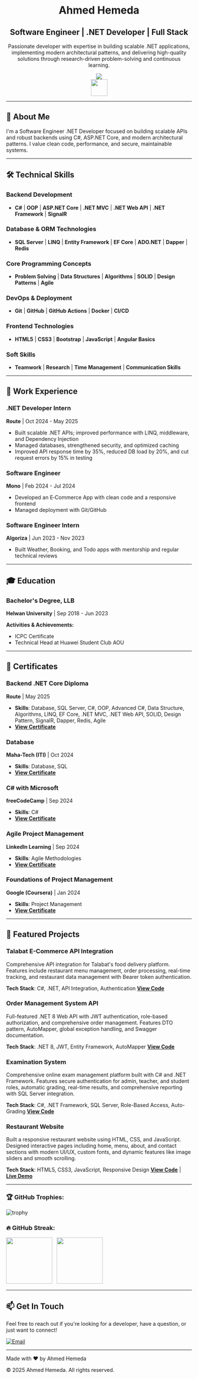 <div align="center">  
  <h1>Ahmed Hemeda</h1>
  <h2>Software Engineer | .NET Developer | Full Stack</h2>
  
  <p>Passionate developer with expertise in building scalable .NET applications, implementing modern architectural patterns, and delivering high-quality solutions through research-driven problem-solving and continuous learning.</p>
  
  <div align="center">
    <a href="mailto:7hemeda@gmail.com">
      <img src="https://img.shields.io/badge/Gmail-D14836?style=for-the-badge&logo=gmail&logoColor=white">
    </a>
  </div>
    <a href="https://www.linkedin.com/in/a-hemeda"> <!-- LinkedIn Profile -->
      <img src="https://raw.githubusercontent.com/rahuldkjain/github-profile-readme-generator/master/src/images/icons/Social/linked-in-alt.svg" height="45"/>
    </a>
  </div>
</div>

--------------------------------------------------

## 🚀 About Me

I'm a Software Engineer .NET Developer focused on building scalable APIs and robust backends using C#, ASP.NET Core, and modern architectural patterns. I value clean code, performance, and secure, maintainable systems.

--------------------------------------------------

## 🛠️ Technical Skills

### Backend Development
- **C#** | **OOP** | **ASP.NET Core** | **.NET MVC** | **.NET Web API** | **.NET Framework** | **SignalR**

### Database & ORM Technologies
- **SQL Server** | **LINQ** | **Entity Framework** | **EF Core** | **ADO.NET** | **Dapper** | **Redis**

### Core Programming Concepts
- **Problem Solving** | **Data Structures** | **Algorithms** | **SOLID** | **Design Patterns** | **Agile**

### DevOps & Deployment
- **Git** | **GitHub** | **GitHub Actions** | **Docker** | **CI/CD**

### Frontend Technologies
- **HTML5** | **CSS3** | **Bootstrap** | **JavaScript** | **Angular Basics**

### Soft Skills
- **Teamwork** | **Research** | **Time Management** | **Communication Skills**

--------------------------------------------------

## 💼 Work Experience

### .NET Developer Intern
**Route** | Oct 2024 - May 2025
- Built scalable .NET APIs; improved performance with LINQ, middleware, and Dependency Injection
- Managed databases, strengthened security, and optimized caching
- Improved API response time by 35%, reduced DB load by 20%, and cut request errors by 15% in testing

### Software Engineer
**Mono** | Feb 2024 - Jul 2024
- Developed an E‑Commerce App with clean code and a responsive frontend
- Managed deployment with Git/GitHub

### Software Engineer Intern
**Algoriza** | Jun 2023 - Nov 2023
- Built Weather, Booking, and Todo apps with mentorship and regular technical reviews

--------------------------------------------------

## 🎓 Education

### Bachelor's Degree, LLB
**Helwan University** | Sep 2018 - Jun 2023

**Activities & Achievements:**
- ICPC Certificate
- Technical Head at Huawei Student Club AOU

--------------------------------------------------

## 🏅 Certificates

### Backend .NET Core Diploma
**Route** | May 2025
- **Skills**: Database, SQL Server, C#, OOP, Advanced C#, Data Structure, Algorithms, LINQ, EF Core, .NET MVC, .NET Web API, SOLID, Design Pattern, SignalR, Dapper, Redis, Agile
- **[View Certificate](https://drive.google.com/file/d/1QxexUigIy7CT6yVzr_Rb2GiG4EHD1YpT/view?usp=sharing)**

### Database
**Maha-Tech (ITI)** | Oct 2024
- **Skills**: Database, SQL
- **[View Certificate](https://drive.google.com/file/d/1hSVMNE5G2POTEbrzaa-q9jRXCwNZpZaF/view?usp=sharing)**

### C# with Microsoft
**freeCodeCamp** | Sep 2024
- **Skills**: C#
- **[View Certificate](https://www.freecodecamp.org/certification/fcca3b32b19-3fc7-461c-a5b6-3209a0a5be51/foundational-c-sharp-with-microsoft)**

### Agile Project Management
**LinkedIn Learning** | Sep 2024
- **Skills**: Agile Methodologies
- **[View Certificate](https://www.linkedin.com/learning/certificates/f746213a42a37614e30c62819263645815df4b038dd10cbf026344fa7acf5d3d?trk=share_certificate)**

### Foundations of Project Management
**Google (Coursera)** | Jan 2024
- **Skills**: Project Management
- **[View Certificate](https://www.coursera.org/account/accomplishments/verify/EVA33U556NB3)**

--------------------------------------------------

## 🚀 Featured Projects

### Talabat E-Commerce API Integration
Comprehensive API integration for Talabat's food delivery platform. Features include restaurant menu management, order processing, real-time tracking, and restaurant data management with Bearer token authentication.

**Tech Stack**: C#, .NET, API Integration, Authentication
**[View Code](https://github.com/A-Hemeda/Talabat-E-Commerce)**

### Order Management System API
Full-featured .NET 8 Web API with JWT authentication, role-based authorization, and comprehensive order management. Features DTO pattern, AutoMapper, global exception handling, and Swagger documentation.

**Tech Stack**: .NET 8, JWT, Entity Framework, AutoMapper
**[View Code](https://github.com/A-Hemeda/Order-Management-System)**

### Examination System
Comprehensive online exam management platform built with C# and .NET Framework. Features secure authentication for admin, teacher, and student roles, automatic grading, real-time results, and comprehensive reporting with SQL Server integration.

**Tech Stack**: C#, .NET Framework, SQL Server, Role-Based Access, Auto-Grading
**[View Code](https://github.com/A-Hemeda/Examination-System)**

### Restaurant Website
Built a responsive restaurant website using HTML, CSS, and JavaScript. Designed interactive pages including home, menu, about, and contact sections with modern UI/UX, custom fonts, and dynamic features like image sliders and smooth scrolling.

**Tech Stack**: HTML5, CSS3, JavaScript, Responsive Design
**[View Code](https://github.com/A-Hemeda/Restaurant)** | **[Live Demo](https://a-hemeda.github.io/Restaurant/)**

--------------------------------------------------

<h3 align="left">🏆 GitHub Trophies:</h3>
  <p align="left">
  
  ![trophy](https://github-profile-trophy-ahmed.vercel.app/?username=A-Hemeda&theme=onestar&no-bg=true&no-frame=true&row=1&column=7)
  </div>

<h3 align="left">🔥 GitHub Streak:</h3>
  <p align="left">
    <!-- <img src="https://github-readme-stats.vercel.app/api?username=a-hemeda&show_icons=true&theme=highcontrast" height="125"/> &nbsp; <!-- GitHub Stats -->
    <img src="https://streak-stats.demolab.com/?user=a-hemeda&theme=highcontrast" height="125"/> &nbsp; <!-- GitHub Streak -->
    <img src="https://github-readme-stats.vercel.app/api/top-langs?username=a-hemeda&layout=compact&langs_count=6&theme=highcontrast" height="125"/> <!-- Most Used Languages -->
  </p>


--------------------------------------------------

## 📫 Get In Touch

Feel free to reach out if you're looking for a developer, have a question, or just want to connect!

<div align="left">
  <a href="mailto:7hemeda@gmail.com">
    <img src="https://img.shields.io/badge/Gmail-D14836?style=for-the-badge&logo=gmail&logoColor=white" alt="Email">
  </a>
</div>

--------------------------------------------------

<div align="left">
  <p>Made with ❤️ by Ahmed Hemeda</p>
  <p>© 2025 Ahmed Hemeda. All rights reserved.</p>
</div>
